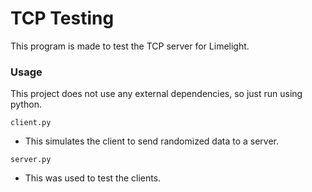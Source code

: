 # TCP Testing
This program is made to test the TCP server for Limelight.

### Usage
This project does not use any external dependencies, so just run using python.

`client.py`

- This simulates the client to send randomized data to a server.

`server.py`

- This was used to test the clients.